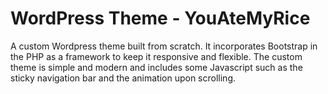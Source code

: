# WordPress Theme - YouAteMyRice

A custom Wordpress theme built from scratch. It incorporates Bootstrap in the PHP as a framework to keep it responsive and flexible. The custom theme is simple and modern and includes some Javascript such as the sticky navigation bar and the animation upon scrolling.